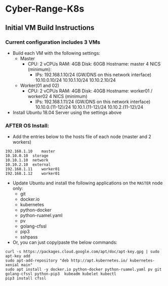 # Cyber-Range-K8s

## Initial VM Build Instructions
### Current configuration includes 3 VMs
  - Build each VM with the following settings:
    - Master
      - CPU: 2 vCPUs
        RAM: 4GB
        Disk: 60GB
        Hostname: master
        4 NICS (minimum):
        - IPs:
          192.168.1.10/24 (GW/DNS on this network interface)
          10.10.0.10/24
          10.10.1.10/24
          10.10.2.10/24
    - Worker(01 and 02)
      - CPU: 2 vCPUs
        RAM: 4GB
        Disk: 40GB
        Hostname: worker01 / worker02
        4 NICS (minimum)
          - IPs:
            192.168.1.11/24 (GW/DNS on this network interface)
            10.10.0.(11-12)/24
            10.10.1.(11-12)/24
            10.10.2.(11-12)/24
  - Install Ubuntu 18.04 Server using the settings above
  

### AFTER OS Install:
  - Add the entries below to the hosts file of each node (master and 2 workers)
```
192.168.1.10	master
10.10.0.10	storage
10.10.1.10	network
10.10.2.10  external
192.168.1.11	worker01
192.168.1.12	worker01
```
  - Update Ubuntu and install the following applications on the `MASTER` node only:
    - git
    - docker.io
    - kubernetes
    - python-docker
    - python-ruamel.yaml
    - pv
    - golang-cfssl
    - pip3
    - sshpass
  - Or, you can just copy/paste the below commands:
```
curl -s https://packages.cloud.google.com/apt/doc/apt-key.gpg | sudo apt-key add
sudo apt-add-repository "deb http://apt.kubernetes.io/ kubernetes-xenial main"
sudo apt install -y docker.io python-docker python-ruamel.yaml pv git golang-cfssl python-pip3  kubeadm kubelet kubectl
pip3 install cfssl
```
  
